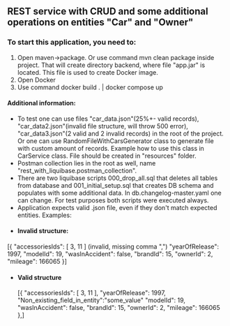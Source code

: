 ## REST service with CRUD and some additional operations on entities "Car" and "Owner"

### To start this application, you need to:
1. Open maven->package. Or use command mvn clean package inside project. That will create directory backend, where file "app.jar" is located. This file is used to create Docker image.
2. Open Docker 
3. Use command docker build . | docker compose up

#### Additional information:
- To test one can use files "car_data.json"(25%+- valid records), "car_data2.json"(invalid file structure, will throw 500 error), "car_data3.json"(2 valid and 2 invalid records) in the root of the project. Or one can use RandomFileWithCarsGenerator class to generate file with custom amount of records. Example how to use this class in CarService class. File should be created in "resources" folder.
- Postman collection lies in the root as well, name "rest_with_liquibase.postman_collection".
- There are two liquibase scripts 000_drop_all.sql that deletes all tables from database and 001_initial_setup.sql that creates DB schema and populates with some additional data. In db.changelog-master.yaml one can change. For test purposes both scripts were executed always. 
- Application expects valid .json file, even if they don't match expected entities. Examples:
- #### Invalid structure:  
[{
  "accessoriesIds": [
  3,
  11
  ] (invalid, missing comma ",")
  "yearOfRelease": 1997,
  "modelId": 19,
  "wasInAccident": false,
  "brandId": 15,
  "ownerId": 2,
  "mileage": 166065
  }]
- #### Valid structure
  [{
  "accessoriesIds": [
  3,
  11
  ],
  "yearOfRelease": 1997,
  "Non_existing_field_in_entity":"some_value"
  "modelId": 19,
  "wasInAccident": false,
  "brandId": 15,
  "ownerId": 2,
  "mileage": 166065
  },]

